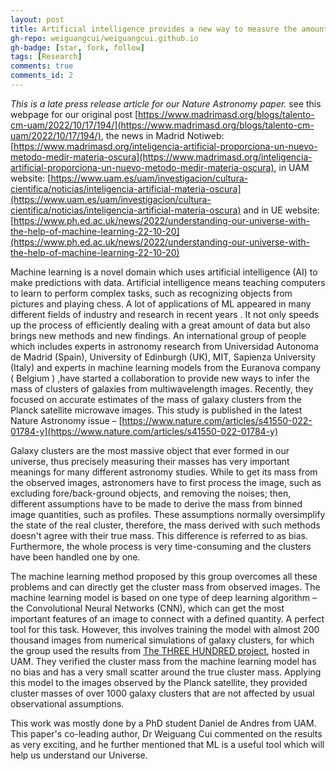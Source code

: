```yaml
---
layout: post
title: Artificial intelligence provides a new way to measure the amount of dark matter in large clusters of galaxies
gh-repo: weiguangcui/weiguangcui.github.io
gh-badge: [star, fork, follow]
tags: [Research]
comments: true
comments_id: 2
---
```


*This is a late press release article for our Nature Astronomy paper.* see this webpage for our original post [https://www.madrimasd.org/blogs/talento-cm-uam/2022/10/17/194/](https://www.madrimasd.org/blogs/talento-cm-uam/2022/10/17/194/), the news in Madrid Notiweb: [https://www.madrimasd.org/inteligencia-artificial-proporciona-un-nuevo-metodo-medir-materia-oscura](https://www.madrimasd.org/inteligencia-artificial-proporciona-un-nuevo-metodo-medir-materia-oscura), in UAM website: [https://www.uam.es/uam/investigacion/cultura-cientifica/noticias/inteligencia-artificial-materia-oscura](https://www.uam.es/uam/investigacion/cultura-cientifica/noticias/inteligencia-artificial-materia-oscura) and in UE website: [https://www.ph.ed.ac.uk/news/2022/understanding-our-universe-with-the-help-of-machine-learning-22-10-20](https://www.ph.ed.ac.uk/news/2022/understanding-our-universe-with-the-help-of-machine-learning-22-10-20)


Machine learning is a novel domain which uses artificial intelligence (AI) to make predictions with data. Artificial intelligence means teaching computers to learn to perform complex tasks, such as recognizing objects from pictures and playing chess. A lot of applications of ML appeared in many different fields of industry and research in recent years . It not only speeds up the process of efficiently dealing with a great amount of data but also brings new methods and new findings. An international group of people which includes experts in astronomy research from Universidad Autonoma de Madrid (Spain), University of Edinburgh (UK), MIT, Sapienza University (Italy) and experts in machine learning models from the Euranova company ( Belgium ) ,have started a collaboration to provide new ways to infer the mass of clusters of galaxies from multiwavelength images. Recently, they focused on accurate estimates of the mass of galaxy clusters from the Planck satellite microwave images. This study is published in the latest Nature Astronomy issue – [https://www.nature.com/articles/s41550-022-01784-y](https://www.nature.com/articles/s41550-022-01784-y)

 Galaxy clusters are the most massive object that ever formed in our universe, thus precisely measuring their masses has very important meanings for many different astronomy studies. While to get its mass from the observed images, astronomers have to first process the image, such as excluding fore/back-ground objects, and removing the noises; then, different assumptions have to be made to derive the mass from binned image quantities, such as profiles. These assumptions normally oversimplify the state of the real cluster, therefore, the mass derived with such methods doesn't agree with their true mass. This difference is referred to as bias. Furthermore, the whole process is very time-consuming and the clusters have been handled one by one.

The machine learning method proposed by this group overcomes all these problems and can directly get the cluster mass from observed images. The machine learning model is based on one type of deep learning algorithm – the Convolutional Neural Networks (CNN), which can get the most important features of an image to connect with a defined quantity. A perfect tool for this task. However, this involves training the model with almost 200 thousand images from numerical simulations of galaxy clusters, for which the group used the results from [The THREE HUNDRED project](https://the300-project.org/), hosted in UAM. They verified the cluster mass from the machine learning model has no bias and has a very small scatter around the true cluster mass. Applying this model to the images observed by the Planck satellite, they provided cluster masses of over 1000 galaxy clusters that are not affected by usual observational assumptions. 

This work was mostly done by a PhD student Daniel de Andres from UAM. This paper's co-leading author, Dr Weiguang Cui commented on the results as very exciting, and he further mentioned that ML is a useful tool which will help us understand our Universe.
